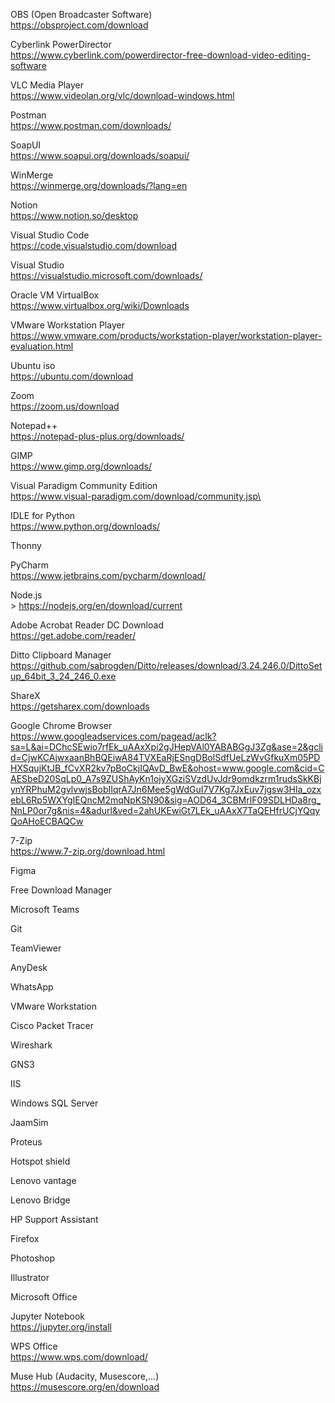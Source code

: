 OBS (Open Broadcaster Software)  <br>
https://obsproject.com/download

Cyberlink PowerDirector <br>
https://www.cyberlink.com/powerdirector-free-download-video-editing-software

VLC Media Player <br>
https://www.videolan.org/vlc/download-windows.html

Postman <br>
https://www.postman.com/downloads/

SoapUI <br>
https://www.soapui.org/downloads/soapui/

WinMerge <br>
https://winmerge.org/downloads/?lang=en

Notion <br>
https://www.notion.so/desktop

Visual Studio Code <br>
https://code.visualstudio.com/download

Visual Studio <br>
https://visualstudio.microsoft.com/downloads/

Oracle VM VirtualBox <br>
https://www.virtualbox.org/wiki/Downloads

VMware Workstation Player <br>
https://www.vmware.com/products/workstation-player/workstation-player-evaluation.html

Ubuntu iso <br>
https://ubuntu.com/download

Zoom <br>
https://zoom.us/download

Notepad++ <br>
https://notepad-plus-plus.org/downloads/

GIMP <br>
https://www.gimp.org/downloads/

Visual Paradigm Community Edition <br>
https://www.visual-paradigm.com/download/community.jsp\

IDLE for Python<br>
https://www.python.org/downloads/

Thonny

PyCharm<br/>
https://www.jetbrains.com/pycharm/download/

Node.js<br/>>
https://nodejs.org/en/download/current

Adobe Acrobat Reader DC Download <br>
https://get.adobe.com/reader/

Ditto Clipboard Manager <br>
https://github.com/sabrogden/Ditto/releases/download/3.24.246.0/DittoSetup_64bit_3_24_246_0.exe

ShareX <br>
https://getsharex.com/downloads

Google Chrome Browser <br>
https://www.googleadservices.com/pagead/aclk?sa=L&ai=DChcSEwio7rfEk_uAAxXpi2gJHepVAl0YABABGgJ3Zg&ase=2&gclid=CjwKCAjwxaanBhBQEiwA84TVXEaRjESngDBolSdfUeLzWvGfkuXm05PDHXSqujKtJB_fCvXR2kv7pBoCkjIQAvD_BwE&ohost=www.google.com&cid=CAESbeD20SqLp0_A7s9ZUShAyKn1ojyXGziSVzdUvJdr9omdkzrm1rudsSkKBjynYRPhuM2gvlvwjsBobIIqrA7Jn6Mee5gWdGuI7V7Kg7JxEuv7jgsw3Hla_ozxebL6Rp5WXYgIEQncM2mqNpKSN90&sig=AOD64_3CBMrlF09SDLHDa8rg_NnLP0or7g&nis=4&adurl&ved=2ahUKEwiGt7LEk_uAAxX7TaQEHfrUCjYQqyQoAHoECBAQCw

7-Zip <br>
https://www.7-zip.org/download.html

Figma <br>

Free Download Manager <br>

Microsoft Teams <br>

Git <br>

TeamViewer <br> 

AnyDesk <br>

WhatsApp <br>

VMware Workstation <br>

Cisco Packet Tracer <br>

Wireshark <br>

GNS3 <br>

IIS <br>

Windows SQL Server <br>

JaamSim <br>

Proteus <br>

Hotspot shield <br>

Lenovo vantage <br>

Lenovo Bridge <br>

HP Support Assistant <br>

Firefox <br>

Photoshop <br>

Illustrator <br>

Microsoft Office <br>

Jupyter Notebook <br>
https://jupyter.org/install

WPS  Office <br>
https://www.wps.com/download/

Muse Hub (Audacity, Musescore,...) <br>
https://musescore.org/en/download

